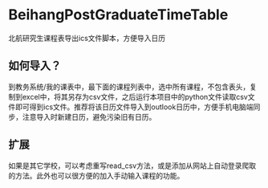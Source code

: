 # BeihangPostGraduateTimeTable
北航研究生课程表导出ics文件脚本，方便导入日历
## 如何导入？
到教务系统/我的课表中，最下面的课程列表中，选中所有课程，不包含表头，复制到excel中，将其另存为csv文件，之后运行本项目中的python文件读取csv文件即可得到ics文件。推荐将该日历文件导入到outlook日历中，方便手机电脑端同步，注意导入时新建日历，避免污染旧有日历。
## 扩展
如果是其它学校，可以考虑重写read_csv方法，或是添加从网站上自动登录爬取的方法。此外也可以很方便的加入手动输入课程的功能。
